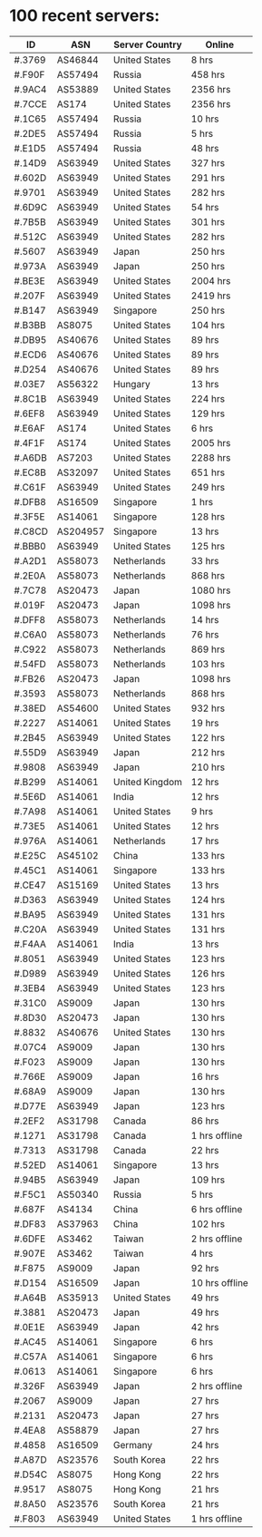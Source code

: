 # 100 recent servers:

| ID | ASN | Server Country | Online |
| ------ | ------ | ------ | ------ |
| #.3769 | AS46844 | United States | 8 hrs |
| #.F90F | AS57494 | Russia | 458 hrs |
| #.9AC4 | AS53889 | United States | 2356 hrs |
| #.7CCE | AS174 | United States | 2356 hrs |
| #.1C65 | AS57494 | Russia | 10 hrs |
| #.2DE5 | AS57494 | Russia | 5 hrs |
| #.E1D5 | AS57494 | Russia | 48 hrs |
| #.14D9 | AS63949 | United States | 327 hrs |
| #.602D | AS63949 | United States | 291 hrs |
| #.9701 | AS63949 | United States | 282 hrs |
| #.6D9C | AS63949 | United States | 54 hrs |
| #.7B5B | AS63949 | United States | 301 hrs |
| #.512C | AS63949 | United States | 282 hrs |
| #.5607 | AS63949 | Japan | 250 hrs |
| #.973A | AS63949 | Japan | 250 hrs |
| #.BE3E | AS63949 | United States | 2004 hrs |
| #.207F | AS63949 | United States | 2419 hrs |
| #.B147 | AS63949 | Singapore | 250 hrs |
| #.B3BB | AS8075 | United States | 104 hrs |
| #.DB95 | AS40676 | United States | 89 hrs |
| #.ECD6 | AS40676 | United States | 89 hrs |
| #.D254 | AS40676 | United States | 89 hrs |
| #.03E7 | AS56322 | Hungary | 13 hrs |
| #.8C1B | AS63949 | United States | 224 hrs |
| #.6EF8 | AS63949 | United States | 129 hrs |
| #.E6AF | AS174 | United States | 6 hrs |
| #.4F1F | AS174 | United States | 2005 hrs |
| #.A6DB | AS7203 | United States | 2288 hrs |
| #.EC8B | AS32097 | United States | 651 hrs |
| #.C61F | AS63949 | United States | 249 hrs |
| #.DFB8 | AS16509 | Singapore | 1 hrs |
| #.3F5E | AS14061 | Singapore | 128 hrs |
| #.C8CD | AS204957 | Singapore | 13 hrs |
| #.BBB0 | AS63949 | United States | 125 hrs |
| #.A2D1 | AS58073 | Netherlands | 33 hrs |
| #.2E0A | AS58073 | Netherlands | 868 hrs |
| #.7C78 | AS20473 | Japan | 1080 hrs |
| #.019F | AS20473 | Japan | 1098 hrs |
| #.DFF8 | AS58073 | Netherlands | 14 hrs |
| #.C6A0 | AS58073 | Netherlands | 76 hrs |
| #.C922 | AS58073 | Netherlands | 869 hrs |
| #.54FD | AS58073 | Netherlands | 103 hrs |
| #.FB26 | AS20473 | Japan | 1098 hrs |
| #.3593 | AS58073 | Netherlands | 868 hrs |
| #.38ED | AS54600 | United States | 932 hrs |
| #.2227 | AS14061 | United States | 19 hrs |
| #.2B45 | AS63949 | United States | 122 hrs |
| #.55D9 | AS63949 | Japan | 212 hrs |
| #.9808 | AS63949 | Japan | 210 hrs |
| #.B299 | AS14061 | United Kingdom | 12 hrs |
| #.5E6D | AS14061 | India | 12 hrs |
| #.7A98 | AS14061 | United States | 9 hrs |
| #.73E5 | AS14061 | United States | 12 hrs |
| #.976A | AS14061 | Netherlands | 17 hrs |
| #.E25C | AS45102 | China | 133 hrs |
| #.45C1 | AS14061 | Singapore | 133 hrs |
| #.CE47 | AS15169 | United States | 13 hrs |
| #.D363 | AS63949 | United States | 124 hrs |
| #.BA95 | AS63949 | United States | 131 hrs |
| #.C20A | AS63949 | United States | 131 hrs |
| #.F4AA | AS14061 | India | 13 hrs |
| #.8051 | AS63949 | United States | 123 hrs |
| #.D989 | AS63949 | United States | 126 hrs |
| #.3EB4 | AS63949 | United States | 123 hrs |
| #.31C0 | AS9009 | Japan | 130 hrs |
| #.8D30 | AS20473 | Japan | 130 hrs |
| #.8832 | AS40676 | United States | 130 hrs |
| #.07C4 | AS9009 | Japan | 130 hrs |
| #.F023 | AS9009 | Japan | 130 hrs |
| #.766E | AS9009 | Japan | 16 hrs |
| #.68A9 | AS9009 | Japan | 130 hrs |
| #.D77E | AS63949 | Japan | 123 hrs |
| #.2EF2 | AS31798 | Canada | 86 hrs |
| #.1271 | AS31798 | Canada | 1 hrs offline |
| #.7313 | AS31798 | Canada | 22 hrs |
| #.52ED | AS14061 | Singapore | 13 hrs |
| #.94B5 | AS63949 | Japan | 109 hrs |
| #.F5C1 | AS50340 | Russia | 5 hrs |
| #.687F | AS4134 | China | 6 hrs offline |
| #.DF83 | AS37963 | China | 102 hrs |
| #.6DFE | AS3462 | Taiwan | 2 hrs offline |
| #.907E | AS3462 | Taiwan | 4 hrs |
| #.F875 | AS9009 | Japan | 92 hrs |
| #.D154 | AS16509 | Japan | 10 hrs offline |
| #.A64B | AS35913 | United States | 49 hrs |
| #.3881 | AS20473 | Japan | 49 hrs |
| #.0E1E | AS63949 | Japan | 42 hrs |
| #.AC45 | AS14061 | Singapore | 6 hrs |
| #.C57A | AS14061 | Singapore | 6 hrs |
| #.0613 | AS14061 | Singapore | 6 hrs |
| #.326F | AS63949 | Japan | 2 hrs offline |
| #.2067 | AS9009 | Japan | 27 hrs |
| #.2131 | AS20473 | Japan | 27 hrs |
| #.4EA8 | AS58879 | Japan | 27 hrs |
| #.4858 | AS16509 | Germany | 24 hrs |
| #.A87D | AS23576 | South Korea | 22 hrs |
| #.D54C | AS8075 | Hong Kong | 22 hrs |
| #.9517 | AS8075 | Hong Kong | 21 hrs |
| #.8A50 | AS23576 | South Korea | 21 hrs |
| #.F803 | AS63949 | United States | 1 hrs offline |

